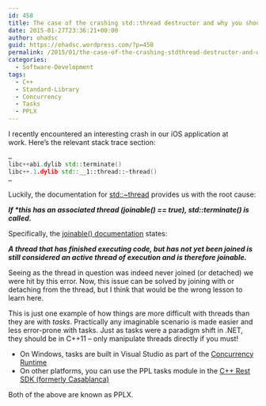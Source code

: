 ```yaml
---
id: 458
title: The case of the crashing std::thread destructor and why you should use tasks instead of threads
date: 2015-01-27T23:36:21+00:00
author: ohadsc
guid: https://ohadsc.wordpress.com/?p=458
permalink: /2015/01/the-case-of-the-crashing-stdthread-destructor-and-why-you-should-use-tasks-instead-of-threads/
categories:
  - Software-Development
tags:
  - C++
  - Standard-Library
  - Concurrency
  - Tasks
  - PPLX
---
```

I recently encountered an interesting crash in our iOS application at work. Here’s the relevant stack trace section:

```cpp
…
libc++abi.dylib std::terminate()
libc++.1.dylib std::__1::thread::~thread()
…
```

Luckily, the documentation for [std::~thread](https://en.cppreference.com/w/cpp/thread/thread/~thread) provides us with the root cause:
  
_**If *this has an associated thread (joinable() == true), std::terminate() is called.**_

Specifically, the [joinable() documentation](https://en.cppreference.com/w/cpp/thread/thread/joinable) states:
  
_**A thread that has finished executing code, but has not yet been joined is still considered an active thread of execution and is therefore joinable.**_

Seeing as the thread in question was indeed never joined (or detached) we were hit by this error. Now, this issue can be solved by joining with or detaching from the thread, but I think that would be the wrong lesson to learn here.

This is just one example of how things are more difficult with threads than they are with _tasks_. Practically any imaginable scenario is made easier and less error-prone with tasks. Just as tasks were a paradigm shift in .NET, they should be in C++11 &#8211; only manipulate threads directly if you must!

  * On Windows, tasks are built in Visual Studio as part of the [Concurrency Runtime](https://msdn.microsoft.com/en-us/library/dd504870.aspx)
  * On other platforms, you can use the PPL tasks module in the [C++ Rest SDK (formerly Casablanca)](https://casablanca.codeplex.com/)

  Both of the above are known as PPLX.